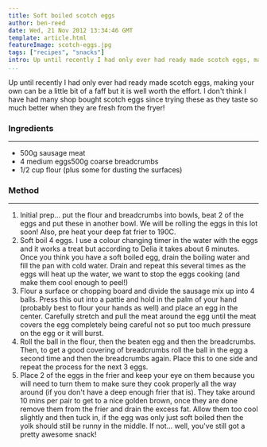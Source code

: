 ```yaml
---
title: Soft boiled scotch eggs
author: ben-reed
date: Wed, 21 Nov 2012 13:34:46 GMT
template: article.html
featureImage: scotch-eggs.jpg
tags: ["recipes", "snacks"]
intro: Up until recently I had only ever had ready made scotch eggs, making your own can be a little bit of a faff but it is well worth the effort. I don't think I have had many shop bought scotch eggs since trying these as they taste so much better when they are fresh from the fryer!
...
```


Up until recently I had only ever had ready made scotch eggs, making your own can be a little bit of a faff but it is well worth the effort. I don't think I have had many shop bought scotch eggs since trying these as they taste so much better when they are fresh from the fryer!

### Ingredients
---

*   500g sausage meat
*   4 medium eggs500g coarse breadcrumbs
*   1/2 cup flour (plus some for dusting the surfaces)

### Method
---

1.  Initial prep... put the flour and breadcrumbs into bowls, beat 2 of the eggs and put these in another bowl. We will be rolling the eggs in this lot soon! Also, pre heat your deep fat frier to 190C.
2.  Soft boil 4 eggs. I use a colour changing timer in the water with the eggs and it works a treat but according to Delia it takes about 6 minutes. Once you think you have a soft boiled egg, drain the boiling water and fill the pan with cold water. Drain and repeat this several times as the eggs will heat up the water, we want to stop the eggs cooking (and make them cool enough to peel!)
3.  Flour a surface or chopping board and divide the sausage mix up into 4 balls. Press this out into a pattie and hold in the palm of your hand (probably best to flour your hands as well) and place an egg in the center. Carefully stretch and pull the meat around the egg until the meat covers the egg completely being careful not so put too much pressure on the egg or it will burst.
4.  Roll the ball in the flour, then the beaten egg and then the breadcrumbs. Then, to get a good covering of breadcrumbs roll the ball in the egg a second time and then the breadcrumbs again. Place this to one side and repeat the process for the next 3 eggs.
5.  Place 2 of the eggs in the frier and keep your eye on them because you will need to turn them to make sure they cook properly all the way around (if you don&#39;t have a deep enough frier that is). They take around 10 mins per pair to get to a nice golden brown, once they are done remove them from the frier and drain the excess fat. Allow them too cool slightly and then tuck in, if the egg was only just soft boiled then the yolk should still be runny in the middle. If not... well, you&#39;ve still got a pretty awesome snack!
